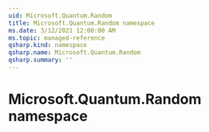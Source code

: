 ```yaml
---
uid: Microsoft.Quantum.Random
title: Microsoft.Quantum.Random namespace
ms.date: 3/12/2021 12:00:00 AM
ms.topic: managed-reference
qsharp.kind: namespace
qsharp.name: Microsoft.Quantum.Random
qsharp.summary: ''
---
```


# Microsoft.Quantum.Random namespace



